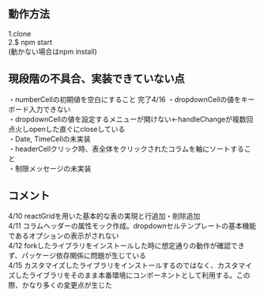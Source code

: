 ## 動作方法  
1.clone  
2.$ npm start  
(動かない場合はnpm install)

## 現段階の不具合、実装できていない点  
・numberCellの初期値を空白にすること  完了4/16
・dropdownCellの値をキーボード入力できない  
・dropdownCellの値を設定するメニューが開けない←handleChangeが複数回点火しopenした直ぐにcloseしている  
・Date, TimeCellの未実装  
・headerCellクリック時、表全体をクリックされたコラムを軸にソートすること  
・制限メッセージの未実装

## コメント  
4/10 reactGridを用いた基本的な表の実現と行追加・削除追加  
4/11 コラムヘッダーの属性モック作成。dropdownセルテンプレートの基本機能であるオプションの表示がされない  
4/12 forkしたライブラリをインストールした時に想定通りの動作が確認できず、パッケージ依存関係に問題が生じている  
4/15 カスタマイズしたライブラリをインストールするのではなく、カスタマイズしたライブラリをそのまま本番環境にコンポーネントとして利用する。この際、かなり多くの変更点が生じた
